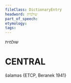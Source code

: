 ```yaml
---
fileClass: DictionaryEntry
headword: שולמית
part_of_speech: 
etymology: 
tags: 
---
```

שולמית

CENTRAL
========

šəlaməs {ETCP, Beranek 1941}